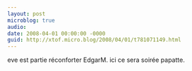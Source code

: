 ```yaml
---
layout: post
microblog: true
audio: 
date: 2008-04-01 00:00:00 -0000
guid: http://xtof.micro.blog/2008/04/01/t781071149.html
---
```

eve est partie réconforter EdgarM. ici ce sera soirée papatte.
